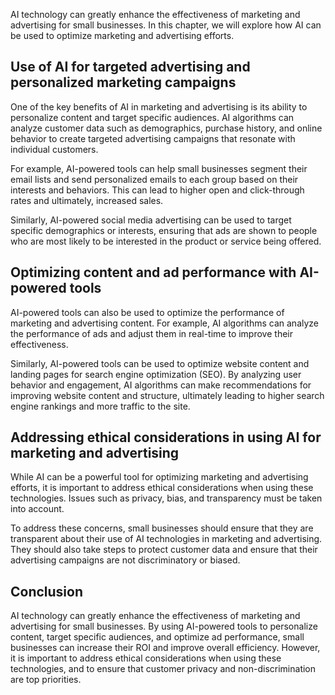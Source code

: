 
AI technology can greatly enhance the effectiveness of marketing and advertising for small businesses. In this chapter, we will explore how AI can be used to optimize marketing and advertising efforts.

Use of AI for targeted advertising and personalized marketing campaigns
-----------------------------------------------------------------------

One of the key benefits of AI in marketing and advertising is its ability to personalize content and target specific audiences. AI algorithms can analyze customer data such as demographics, purchase history, and online behavior to create targeted advertising campaigns that resonate with individual customers.

For example, AI-powered tools can help small businesses segment their email lists and send personalized emails to each group based on their interests and behaviors. This can lead to higher open and click-through rates and ultimately, increased sales.

Similarly, AI-powered social media advertising can be used to target specific demographics or interests, ensuring that ads are shown to people who are most likely to be interested in the product or service being offered.

Optimizing content and ad performance with AI-powered tools
-----------------------------------------------------------

AI-powered tools can also be used to optimize the performance of marketing and advertising content. For example, AI algorithms can analyze the performance of ads and adjust them in real-time to improve their effectiveness.

Similarly, AI-powered tools can be used to optimize website content and landing pages for search engine optimization (SEO). By analyzing user behavior and engagement, AI algorithms can make recommendations for improving website content and structure, ultimately leading to higher search engine rankings and more traffic to the site.

Addressing ethical considerations in using AI for marketing and advertising
---------------------------------------------------------------------------

While AI can be a powerful tool for optimizing marketing and advertising efforts, it is important to address ethical considerations when using these technologies. Issues such as privacy, bias, and transparency must be taken into account.

To address these concerns, small businesses should ensure that they are transparent about their use of AI technologies in marketing and advertising. They should also take steps to protect customer data and ensure that their advertising campaigns are not discriminatory or biased.

Conclusion
----------

AI technology can greatly enhance the effectiveness of marketing and advertising for small businesses. By using AI-powered tools to personalize content, target specific audiences, and optimize ad performance, small businesses can increase their ROI and improve overall efficiency. However, it is important to address ethical considerations when using these technologies, and to ensure that customer privacy and non-discrimination are top priorities.
